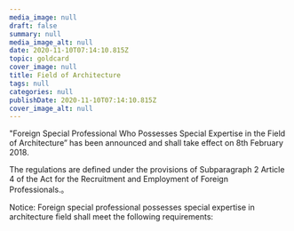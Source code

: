 ```yaml
---
media_image: null
draft: false
summary: null
media_image_alt: null
date: 2020-11-10T07:14:10.815Z
topic: goldcard
cover_image: null
title: Field of Architecture
tags: null
categories: null
publishDate: 2020-11-10T07:14:10.815Z
cover_image_alt: null
---
```

"Foreign Special Professional Who Possesses Special Expertise in the Field of Architecture” has been announced and shall take effect on 8th February 2018.

The regulations are defined under the provisions of Subparagraph 2 Article 4 of the Act for the Recruitment and Employment of Foreign Professionals.。

Notice: 
Foreign special professional possesses special expertise in architecture field shall meet the following requirements: